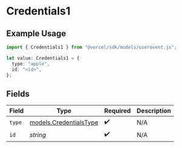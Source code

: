 # Credentials1

## Example Usage

```typescript
import { Credentials1 } from "@vercel/sdk/models/userevent.js";

let value: Credentials1 = {
  type: "apple",
  id: "<id>",
};
```

## Fields

| Field                                                  | Type                                                   | Required                                               | Description                                            |
| ------------------------------------------------------ | ------------------------------------------------------ | ------------------------------------------------------ | ------------------------------------------------------ |
| `type`                                                 | [models.CredentialsType](../models/credentialstype.md) | :heavy_check_mark:                                     | N/A                                                    |
| `id`                                                   | *string*                                               | :heavy_check_mark:                                     | N/A                                                    |
